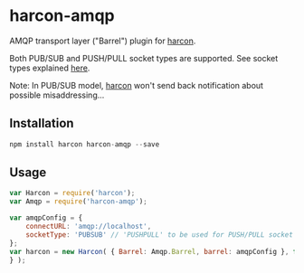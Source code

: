 # harcon-amqp
AMQP transport layer ("Barrel") plugin for [harcon](https://github.com/imrefazekas/harcon).

Both PUB/SUB and PUSH/PULL socket types are supported. See socket types explained [here](http://www.squaremobius.net/rabbit.js/).

Note: In PUB/SUB model, [harcon](https://github.com/imrefazekas/harcon) won't send back notification about possible misaddressing...

## Installation

```javascript
npm install harcon harcon-amqp --save
```


## Usage

```javascript
var Harcon = require('harcon');
var Amqp = require('harcon-amqp');

var amqpConfig = {
	connectURL: 'amqp://localhost',
	socketType: 'PUBSUB' // 'PUSHPULL' to be used for PUSH/PULL socket type
};
var harcon = new Harcon( { Barrel: Amqp.Barrel, barrel: amqpConfig }, function(err){
} );
```
